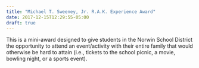 ```yaml
---
title: "Michael T. Sweeney, Jr. R.A.K. Experience Award"
date: 2017-12-15T12:29:55-05:00
draft: true
---
```


This is a mini-award designed to give students in the Norwin School District the opportunity to attend an event/activity with their entire family that would otherwise be hard to attain (i.e., tickets to the school picnic, a movie, bowling night, or a sports event).
